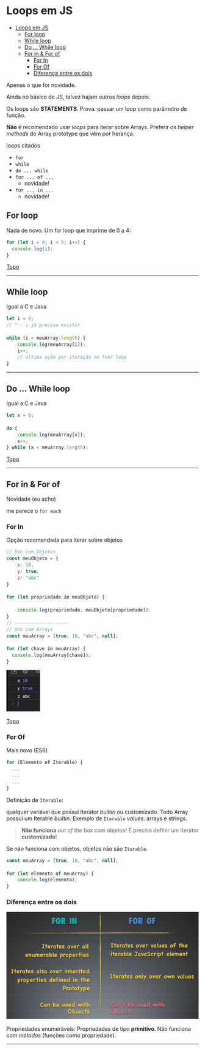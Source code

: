 # Loops em JS

- [Loops em JS](#loops-em-js)
  - [For loop](#for-loop)
  - [While loop](#while-loop)
  - [Do ... While loop](#do--while-loop)
  - [For in \& For of](#for-in--for-of)
    - [For In](#for-in)
    - [For Of](#for-of)
    - [Diferença entre os dois](#diferença-entre-os-dois)


Apenas o que for novidade.

Ainda no básico de JS, talvez hajam outros *loops* depois.

Os loops são **STATEMENTS**. Prova: passar um loop como parâmetro de função.

**Não** é recomendado usar *loops* para iterar sobre Arrays. Preferir os
*helper methods* do Array prototype que vêm por herança.

loops citados

- `for`
- `while`
- `do ... while`
- `for ... of ...`
  - novidade!
- `for ... in ...`
  - novidade!

## For loop

Nada de novo. Um for loop que imprime de 0 a 4:

```js
for (let i = 0; i < 5; i++) {
  console.log(i);
}
```

[Topo](#loops-em-js)

---

## While loop

Igual a C e Java

```js
let i = 0;
// ^-- i já precisa existir

while (i < meuArray.length) {
	console.log(meuArray[i]);
	i++;
	// última ação por iteração no foor loop
}
```

---

## Do ... While loop

Igual a C e Java

```js
let x = 0;

do {
	console.log(meuArray[x]);
	x++;
} while (x < meuArray.length);
```

[Topo](#loops-em-js)

---

## For in & For of

Novidade (eu acho)

me parece o `for each`

### For In

Opção recomendada para iterar sobre objetos

```js
// Uso com Objetos
const meuObjeto = {
	x: 10,
	y: true,
	z: "abc"
}

for (let propriedade in meuObjeto) {

	console.log(propriedade, meuObjeto[propriedade]);
}
// --------------------
// Uso com Arrays
const meuArray = [true, 10, "abc", null];

for (let chave in meuArray) {
  console.log(meuArray[chave]);
}
```
![](../prints/2023-03-14-13-07-57.png)


[Topo](#loops-em-js)

### For Of

Mais novo (ES6)

```js
for (Elemento of Iterable) {
  ...
  ...
  ...
}
```

Definição de `Iterable`:

qualquer variável que possui Iterator *builtin* ou customizado. Todo Array possui um Iterable *builtin*. Exemplo de `Iterable` *values*: arrays e strings.

>**Não funciona** *out of the box* com objetos! É preciso definir um Iterator **customizado**!

Se não funciona com objetos, objetos não são `Iterable`.

```js
const meuArray = [true, 10, "abc", null];

for (let elemento of meuArray) {
	console.log(elemento);
}
```

### Diferença entre os dois

![](../prints/2023-03-14-13-27-30.png)

Propriedades enumeráveis:
Propriedades de tipo **primitivo**. Não funciona com *métodos* (funções como propriedade).

---
